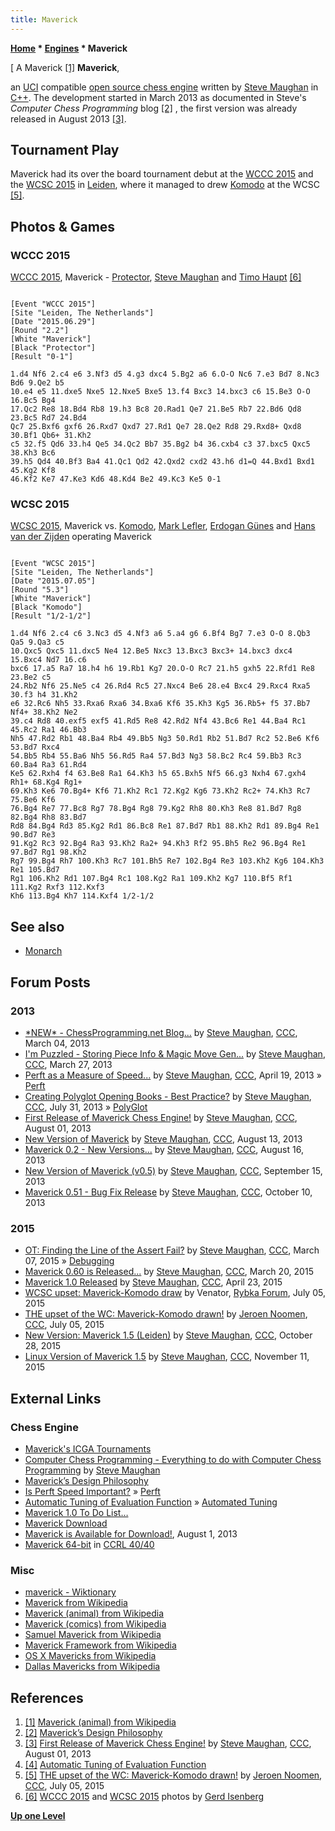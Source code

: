 ```yaml
---
title: Maverick
---
```

**[Home](Home "Home") \* [Engines](Engines "Engines") \* Maverick**



[ A Maverick <a id="cite-note-1" href="#cite-ref-1">[1]</a>
**Maverick**,  

an [UCI](UCI "UCI") compatible [open source chess engine](Category:Open_Source "Category:Open Source") written by [Steve Maughan](Steve_Maughan "Steve Maughan") in [C++](Cpp "Cpp"). The development started in March 2013 as documented in Steve's *Computer Chess Programming* blog <a id="cite-note-2" href="#cite-ref-2">[2]</a> , the first version was already released in August 2013 <a id="cite-note-3" href="#cite-ref-3">[3]</a>. 



## Tournament Play


Maverick had its over the board tournament debut at the [WCCC 2015](WCCC_2015 "WCCC 2015") and the [WCSC 2015](WCSC_2015 "WCSC 2015") in [Leiden](https://en.wikipedia.org/wiki/Leiden), where it managed to drew [Komodo](Komodo "Komodo") at the WCSC <a id="cite-note-5" href="#cite-ref-5">[5]</a>. 



## Photos & Games


### WCCC 2015


 [](WCCC_2015 "WCCC 2015") 
[WCCC 2015](WCCC_2015 "WCCC 2015"), Maverick - [Protector](Protector "Protector"), [Steve Maughan](Steve_Maughan "Steve Maughan") and [Timo Haupt](Timo_Haupt "Timo Haupt") <a id="cite-note-6" href="#cite-ref-6">[6]</a>




```

[Event "WCCC 2015"]
[Site "Leiden, The Netherlands"]
[Date "2015.06.29"]
[Round "2.2"]
[White "Maverick"]
[Black "Protector"]
[Result "0-1"]

1.d4 Nf6 2.c4 e6 3.Nf3 d5 4.g3 dxc4 5.Bg2 a6 6.O-O Nc6 7.e3 Bd7 8.Nc3 Bd6 9.Qe2 b5
10.e4 e5 11.dxe5 Nxe5 12.Nxe5 Bxe5 13.f4 Bxc3 14.bxc3 c6 15.Be3 O-O 16.Bc5 Bg4
17.Qc2 Re8 18.Bd4 Rb8 19.h3 Bc8 20.Rad1 Qe7 21.Be5 Rb7 22.Bd6 Qd8 23.Bc5 Rd7 24.Bd4
Qc7 25.Bxf6 gxf6 26.Rxd7 Qxd7 27.Rd1 Qe7 28.Qe2 Rd8 29.Rxd8+ Qxd8 30.Bf1 Qb6+ 31.Kh2
c5 32.f5 Qd6 33.h4 Qe5 34.Qc2 Bb7 35.Bg2 b4 36.cxb4 c3 37.bxc5 Qxc5 38.Kh3 Bc6
39.h5 Qd4 40.Bf3 Ba4 41.Qc1 Qd2 42.Qxd2 cxd2 43.h6 d1=Q 44.Bxd1 Bxd1 45.Kg2 Kf8
46.Kf2 Ke7 47.Ke3 Kd6 48.Kd4 Be2 49.Kc3 Ke5 0-1

```

### WCSC 2015


 [](WCSC_2015 "WCSC 2015") 
[WCSC 2015](WCSC_2015 "WCSC 2015"), Maverick vs. [Komodo](Komodo "Komodo"), [Mark Lefler](Mark_Lefler "Mark Lefler"), [Erdogan Günes](Erdogan_G%C3%BCnes "Erdogan Günes") and [Hans van der Zijden](Hans_van_der_Zijden "Hans van der Zijden") operating Maverick 




```

[Event "WCSC 2015"]
[Site "Leiden, The Netherlands"]
[Date "2015.07.05"]
[Round "5.3"]
[White "Maverick"]
[Black "Komodo"]
[Result "1/2-1/2"]

1.d4 Nf6 2.c4 c6 3.Nc3 d5 4.Nf3 a6 5.a4 g6 6.Bf4 Bg7 7.e3 O-O 8.Qb3 Qa5 9.Qa3 c5 
10.Qxc5 Qxc5 11.dxc5 Ne4 12.Be5 Nxc3 13.Bxc3 Bxc3+ 14.bxc3 dxc4 15.Bxc4 Nd7 16.c6 
bxc6 17.a5 Ra7 18.h4 h6 19.Rb1 Kg7 20.O-O Rc7 21.h5 gxh5 22.Rfd1 Re8 23.Be2 c5 
24.Rb2 Nf6 25.Ne5 c4 26.Rd4 Rc5 27.Nxc4 Be6 28.e4 Bxc4 29.Rxc4 Rxa5 30.f3 h4 31.Kh2 
e6 32.Rc6 Nh5 33.Rxa6 Rxa6 34.Bxa6 Kf6 35.Kh3 Kg5 36.Rb5+ f5 37.Bb7 Nf4+ 38.Kh2 Ne2 
39.c4 Rd8 40.exf5 exf5 41.Rd5 Re8 42.Rd2 Nf4 43.Bc6 Re1 44.Ba4 Rc1 45.Rc2 Ra1 46.Bb3
Nh5 47.Rd2 Rb1 48.Ba4 Rb4 49.Bb5 Ng3 50.Rd1 Rb2 51.Bd7 Rc2 52.Be6 Kf6 53.Bd7 Rxc4 
54.Bb5 Rb4 55.Ba6 Nh5 56.Rd5 Ra4 57.Bd3 Ng3 58.Bc2 Rc4 59.Bb3 Rc3 60.Ba4 Ra3 61.Rd4 
Ke5 62.Rxh4 f4 63.Be8 Ra1 64.Kh3 h5 65.Bxh5 Nf5 66.g3 Nxh4 67.gxh4 Rh1+ 68.Kg4 Rg1+ 
69.Kh3 Ke6 70.Bg4+ Kf6 71.Kh2 Rc1 72.Kg2 Kg6 73.Kh2 Rc2+ 74.Kh3 Rc7 75.Be6 Kf6 
76.Bg4 Re7 77.Bc8 Rg7 78.Bg4 Rg8 79.Kg2 Rh8 80.Kh3 Re8 81.Bd7 Rg8 82.Bg4 Rh8 83.Bd7 
Rd8 84.Bg4 Rd3 85.Kg2 Rd1 86.Bc8 Re1 87.Bd7 Rb1 88.Kh2 Rd1 89.Bg4 Re1 90.Bd7 Re3 
91.Kg2 Rc3 92.Bg4 Ra3 93.Kh2 Ra2+ 94.Kh3 Rf2 95.Bh5 Re2 96.Bg4 Re1 97.Bd7 Rg1 98.Kh2 
Rg7 99.Bg4 Rh7 100.Kh3 Rc7 101.Bh5 Re7 102.Bg4 Re3 103.Kh2 Kg6 104.Kh3 Re1 105.Bd7 
Rg1 106.Kh2 Rd1 107.Bg4 Rc1 108.Kg2 Ra1 109.Kh2 Kg7 110.Bf5 Rf1 111.Kg2 Rxf3 112.Kxf3 
Kh6 113.Bg4 Kh7 114.Kxf4 1/2-1/2

```

## See also


* [Monarch](Monarch "Monarch")


## Forum Posts


### 2013


* [\*NEW\* - ChessProgramming.net Blog...](http://www.talkchess.com/forum/viewtopic.php?t=47402) by [Steve Maughan](Steve_Maughan "Steve Maughan"), [CCC](CCC "CCC"), March 04, 2013
* [I'm Puzzled - Storing Piece Info & Magic Move Gen...](http://www.talkchess.com/forum/viewtopic.php?t=47615) by [Steve Maughan](Steve_Maughan "Steve Maughan"), [CCC](CCC "CCC"), March 27, 2013
* [Perft as a Measure of Speed...](http://www.talkchess.com/forum/viewtopic.php?t=47814) by [Steve Maughan](Steve_Maughan "Steve Maughan"), [CCC](CCC "CCC"), April 19, 2013 » [Perft](Perft "Perft")
* [Creating Polyglot Opening Books - Best Practice?](http://www.talkchess.com/forum/viewtopic.php?t=48809) by [Steve Maughan](Steve_Maughan "Steve Maughan"), [CCC](CCC "CCC"), July 31, 2013 » [PolyGlot](PolyGlot "PolyGlot")
* [First Release of Maverick Chess Engine!](http://www.talkchess.com/forum/viewtopic.php?t=48816) by [Steve Maughan](Steve_Maughan "Steve Maughan"), [CCC](CCC "CCC"), August 01, 2013
* [New Version of Maverick](http://www.talkchess.com/forum/viewtopic.php?t=48948) by [Steve Maughan](Steve_Maughan "Steve Maughan"), [CCC](CCC "CCC"), August 13, 2013
* [Maverick 0.2 - New Versions...](http://www.talkchess.com/forum/viewtopic.php?t=48977) by [Steve Maughan](Steve_Maughan "Steve Maughan"), [CCC](CCC "CCC"), August 16, 2013
* [New Version of Maverick (v0.5)](http://www.talkchess.com/forum/viewtopic.php?t=49366) by [Steve Maughan](Steve_Maughan "Steve Maughan"), [CCC](CCC "CCC"), September 15, 2013
* [Maverick 0.51 - Bug Fix Release](http://www.talkchess.com/forum/viewtopic.php?t=49661) by [Steve Maughan](Steve_Maughan "Steve Maughan"), [CCC](CCC "CCC"), October 10, 2013


### 2015


* [OT: Finding the Line of the Assert Fail?](http://www.talkchess.com/forum/viewtopic.php?t=55578) by [Steve Maughan](Steve_Maughan "Steve Maughan"), [CCC](CCC "CCC"), March 07, 2015 » [Debugging](Debugging "Debugging")
* [Maverick 0.60 is Released...](http://www.talkchess.com/forum/viewtopic.php?t=55722) by [Steve Maughan](Steve_Maughan "Steve Maughan"), [CCC](CCC "CCC"), March 20, 2015
* [Maverick 1.0 Released](http://www.talkchess.com/forum/viewtopic.php?t=56100) by [Steve Maughan](Steve_Maughan "Steve Maughan"), [CCC](CCC "CCC"), April 23, 2015
* [WCSC upset: Maverick-Komodo draw](http://rybkaforum.net/cgi-bin/rybkaforum/topic_show.pl?tid=30378) by Venator, [Rybka Forum](Computer_Chess_Forums "Computer Chess Forums"), July 05, 2015
* [THE upset of the WC: Maverick-Komodo drawn!](http://www.talkchess.com/forum/viewtopic.php?t=56874) by [Jeroen Noomen](Jeroen_Noomen "Jeroen Noomen"), [CCC](CCC "CCC"), July 05, 2015
* [New Version: Maverick 1.5 (Leiden)](http://www.talkchess.com/forum/viewtopic.php?t=58077) by [Steve Maughan](Steve_Maughan "Steve Maughan"), [CCC](CCC "CCC"), October 28, 2015
* [Linux Version of Maverick 1.5](http://www.talkchess.com/forum/viewtopic.php?t=58230) by [Steve Maughan](Steve_Maughan "Steve Maughan"), [CCC](CCC "CCC"), November 11, 2015


## External Links


### Chess Engine


* [Maverick's ICGA Tournaments](https://www.game-ai-forum.org/icga-tournaments/program.php?id=791)
* [Computer Chess Programming - Everything to do with Computer Chess Programming](http://www.chessprogramming.net/) by [Steve Maughan](Steve_Maughan "Steve Maughan")
* [Maverick’s Design Philosophy](http://www.chessprogramming.net/design-philosophy/)
* [Is Perft Speed Important?](http://www.chessprogramming.net/is-perft-speed-important/) » [Perft](Perft "Perft")
* [Automatic Tuning of Evaluation Function](http://www.chessprogramming.net/automatic-tuning-evaluation-function/) » [Automated Tuning](Automated_Tuning "Automated Tuning")
* [Maverick 1.0 To Do List…](http://www.chessprogramming.net/maverick-1-0-list/)
* [Maverick Download](http://www.chessprogramming.net/downloads/)
* [Maverick is Available for Download!](http://www.chessprogramming.net/maverick-is-available-for-download/), August 1, 2013
* [Maverick 64-bit](http://www.computerchess.org.uk/ccrl/4040/cgi/compare_engines.cgi?family=Maverick&print=Rating+list&print=Results+table&print=LOS+table&print=Ponder+hit+table&print=Eval+difference+table&print=Comopp+gamenum+table&print=Overlap+table&print=Score+with+common+opponents) in [CCRL 40/40](CCRL "CCRL")


### Misc


* [maverick - Wiktionary](https://en.wiktionary.org/wiki/maverick)
* [Maverick from Wikipedia](https://en.wikipedia.org/wiki/Maverick)
* [Maverick (animal) from Wikipedia](https://en.wikipedia.org/wiki/Maverick_%28animal%29)
* [Maverick (comics) from Wikipedia](https://en.wikipedia.org/wiki/Maverick_(comics))
* [Samuel Maverick from Wikipedia](https://en.wikipedia.org/wiki/Samuel_Maverick)
* [Maverick Framework from Wikipedia](https://en.wikipedia.org/wiki/Maverick_Framework)
* [OS X Mavericks from Wikipedia](https://en.wikipedia.org/wiki/OS_X_Mavericks)
* [Dallas Mavericks from Wikipedia](https://en.wikipedia.org/wiki/Dallas_Mavericks)


## References


1. <a id="cite-ref-1" href="#cite-note-1">[1]</a> [Maverick (animal) from Wikipedia](https://en.wikipedia.org/wiki/Maverick_%28animal%29)
2. <a id="cite-ref-2" href="#cite-note-2">[2]</a> [Maverick’s Design Philosophy](http://www.chessprogramming.net/design-philosophy/)
3. <a id="cite-ref-3" href="#cite-note-3">[3]</a> [First Release of Maverick Chess Engine!](http://www.talkchess.com/forum/viewtopic.php?t=48816) by [Steve Maughan](Steve_Maughan "Steve Maughan"), [CCC](CCC "CCC"), August 01, 2013
4. <a id="cite-ref-4" href="#cite-note-4">[4]</a> [Automatic Tuning of Evaluation Function](http://www.chessprogramming.net/automatic-tuning-evaluation-function/)
5. <a id="cite-ref-5" href="#cite-note-5">[5]</a> [THE upset of the WC: Maverick-Komodo drawn!](http://www.talkchess.com/forum/viewtopic.php?t=56874) by [Jeroen Noomen](Jeroen_Noomen "Jeroen Noomen"), [CCC](CCC "CCC"), July 05, 2015
6. <a id="cite-ref-6" href="#cite-note-6">[6]</a> [WCCC 2015](WCCC_2015 "WCCC 2015") and [WCSC 2015](WCSC_2015 "WCSC 2015") photos by [Gerd Isenberg](Gerd_Isenberg "Gerd Isenberg")

**[Up one Level](Engines "Engines")**







 
